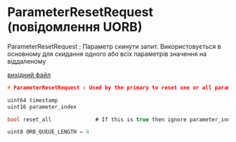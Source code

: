 # ParameterResetRequest (повідомлення UORB)

ParameterResetRequest : Параметр скинути запит. Використовується в основному для скидання одного або всіх параметрів значення на віддаленому

[вихідний файл](https://github.com/PX4/PX4-Autopilot/blob/release/1.15/msg/ParameterResetRequest.msg)

```c
# ParameterResetRequest : Used by the primary to reset one or all parameter value(s) on the remote

uint64 timestamp
uint16 parameter_index

bool reset_all              # If this is true then ignore parameter_index

uint8 ORB_QUEUE_LENGTH = 4

```
